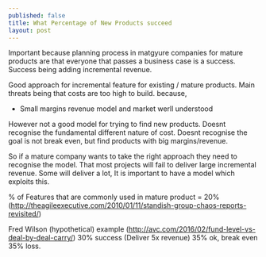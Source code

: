 ```yaml
---
published: false
title: What Percentage of New Products succeed
layout: post
---
```

Important because planning process in matgyure companies for mature products are that everyone that passes a business case is a success.
Success being adding incremental revenue.

Good approach for incremental feature for existing / mature products.
Main threats being that costs are too high to build.
because, 
- Small margins
revenue model and market werll understood

However not a good model for trying to find new products.
Doesnt recognise the fundamental different nature of cost.
Doesnt recognise the goal is not break even, but find products with big margins/revenue.

So if a mature company wants to take the right approach they need to recognise the model.
That most projects will fail to deliver large incremental revenue.
Some will deliver a lot,
It is important to have a model which exploits this.

% of Features that are commonly used in mature product = 20%
(http://theagileexecutive.com/2010/01/11/standish-group-chaos-reports-revisited/)

Fred Wilson (hypothetical) example
(http://avc.com/2016/02/fund-level-vs-deal-by-deal-carry/)
30% success (Deliver 5x revenue)
35% ok, break even
35% loss.

